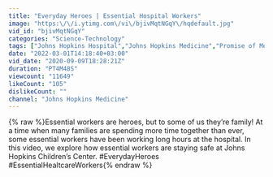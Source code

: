 ```yaml
---
title: "Everyday Heroes | Essential Hospital Workers"
image: "https:\/\/i.ytimg.com\/vi\/bjivMqtNGqY\/hqdefault.jpg"
vid_id: "bjivMqtNGqY"
categories: "Science-Technology"
tags: ["Johns Hopkins Hospital","Johns Hopkins Medicine","Promise of Medicine"]
date: "2022-03-01T14:18:40+03:00"
vid_date: "2020-09-09T18:28:21Z"
duration: "PT4M48S"
viewcount: "11649"
likeCount: "105"
dislikeCount: ""
channel: "Johns Hopkins Medicine"
---
```

{% raw %}Essential workers are heroes, but to some of us they’re family! At a time when many families are spending more time together than ever, some essential workers have been working long hours at the hospital. In this video, we explore how essential workers are staying safe at Johns Hopkins Children’s Center. #EverydayHeroes #EssentialHealtcareWorkers{% endraw %}
